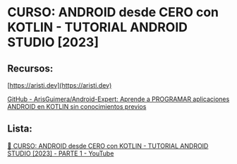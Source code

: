 # CURSO: ANDROID desde CERO con KOTLIN - TUTORIAL ANDROID STUDIO [2023]

## Recursos:

[https://aristi.dev](https://aristi.dev)

[GitHub - ArisGuimera/Android-Expert: Aprende a PROGRAMAR aplicaciones ANDROID en KOTLIN sin conocimientos previos](https://github.com/ArisGuimera/Android-Expert)



## Lista:

[🚀 CURSO: ANDROID desde CERO con KOTLIN - TUTORIAL ANDROID STUDIO [2023] - PARTE 1 - YouTube](https://www.youtube.com/watch?v=vJapzH_46a8&list=PL8ie04dqq7_OcBYDpvHrcSFVoggLi3cm_)
